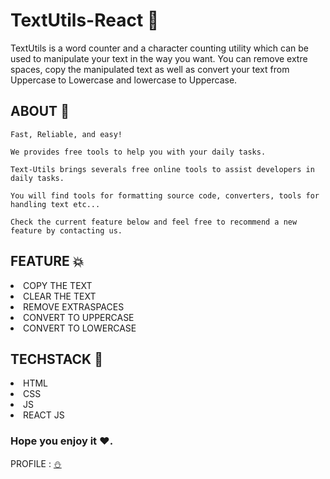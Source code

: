 #  TextUtils-React 	:newspaper:
TextUtils is a word counter and a character counting utility which can be used to manipulate your text in the way you want. You can remove extre spaces, copy the manipulated text as well as convert your text from Uppercase to Lowercase and lowercase to Uppercase.

## ABOUT :mega:

`Fast, Reliable, and easy!`

`We provides free tools to help you with your daily tasks.`

`Text-Utils brings severals free online tools to assist developers in daily tasks.`

`You will find tools for formatting source code, converters, tools for handling text etc...`

`Check the current feature below and feel free to recommend a new feature by contacting us.`

## FEATURE :collision:

<li>COPY THE TEXT</li>
<li>CLEAR THE TEXT</li>
<li>REMOVE EXTRASPACES</li>
<li>CONVERT TO UPPERCASE</li>
<li>CONVERT TO LOWERCASE</li>

## TECHSTACK :sparkler:

<li>HTML</li>
<li>CSS</li>
<li>JS</li>
<li>REACT JS</li>
  
### Hope you enjoy it :heart:.

PROFILE : [:snowman:](https://github.com/shiv2711)
